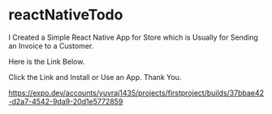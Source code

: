 # reactNativeTodo

I Created a Simple React Native App for Store which is Usually for Sending an Invoice to a Customer.

Here is the Link Below.

Click the Link and Install or Use an App. Thank You.

https://expo.dev/accounts/yuvraj1435/projects/firstproject/builds/37bbae42-d2a7-4542-9da9-20d1e5772859
